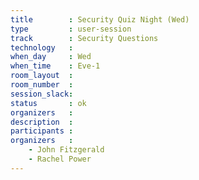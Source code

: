 ```yaml
---
title        : Security Quiz Night (Wed)
type         : user-session
track        : Security Questions
technology   :
when_day     : Wed
when_time    : Eve-1
room_layout  :
room_number  :
session_slack:
status       : ok
organizers   :
description  :
participants :
organizers   :
    - John Fitzgerald
    - Rachel Power
---
```

